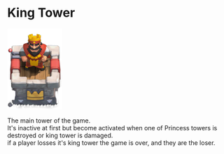# King Tower

![King Tower](../Data/Towers/KingTowerRed.png)<br>

The main tower of the game.<br>
It's inactive at first but become activated when one of Princess towers is destroyed or king tower is damaged. <br>
if a player losses it's king tower the game is over, and they are the loser.
